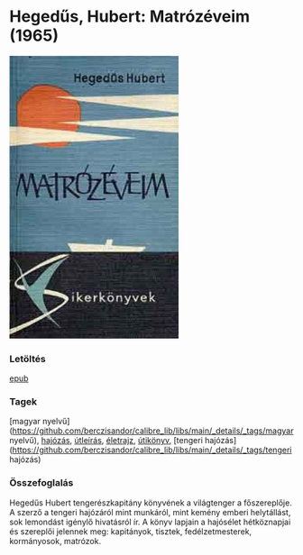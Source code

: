 # <a name="id_160">Hegedűs, Hubert: Matrózéveim (1965)</a>
<img src="https://github.com/BercziSandor/calibre_lib/raw/main/libs/main/Hegedus%2C%20Hubert/Matrozeveim%20%28160%29/cover.jpg" alt="cover" width="300"/>

### Letöltés
[epub](https://github.com/BercziSandor/calibre_lib/raw/main/libs/main/Hegedus%2C%20Hubert/Matrozeveim%20%28160%29/Matrozeveim%20-%20Hegedus%2C%20Hubert.epub)

### Tagek
[magyar nyelvű](https://github.com/berczisandor/calibre_lib/libs/main/_details/_tags/magyar nyelvű), [hajózás](https://github.com/berczisandor/calibre_lib/libs/main/_details/_tags/hajózás), [útleírás](https://github.com/berczisandor/calibre_lib/libs/main/_details/_tags/útleírás), [életrajz](https://github.com/berczisandor/calibre_lib/libs/main/_details/_tags/életrajz), [útikönyv](https://github.com/berczisandor/calibre_lib/libs/main/_details/_tags/útikönyv), [tengeri hajózás](https://github.com/berczisandor/calibre_lib/libs/main/_details/_tags/tengeri hajózás)

### Összefoglalás
<div>
<p>Hegedűs Hubert tengerészkapitány könyvének a világtenger a főszereplője. A szerző a tengeri hajózáról mint munkáról, mint kemény emberi helytállást, sok lemondást igénylő hivatásról ír. A könyv lapjain a hajósélet hétköznapjai és szereplői jelennek meg: kapitányok, tisztek, fedélzetmesterek, kormányosok, matrózok.</p></div>


